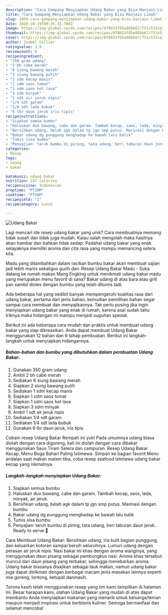 ```yaml
---
description: "Cara Gampang Menyiapkan Udang Bakar yang Bisa Manjain Lidah"
title: "Cara Gampang Menyiapkan Udang Bakar yang Bisa Manjain Lidah"
slug: 1959-cara-gampang-menyiapkan-udang-bakar-yang-bisa-manjain-lidah
date: 2020-10-19T09:35:33.708Z
image: https://img-global.cpcdn.com/recipes/078653f05e86bb67/751x532cq70/udang-bakar-foto-resep-utama.jpg
thumbnail: https://img-global.cpcdn.com/recipes/078653f05e86bb67/751x532cq70/udang-bakar-foto-resep-utama.jpg
cover: https://img-global.cpcdn.com/recipes/078653f05e86bb67/751x532cq70/udang-bakar-foto-resep-utama.jpg
author: Isabel Collier
ratingvalue: 3.9
reviewcount: 9
recipeingredient:
- "350 gram udang"
- "2 bh cabe merah"
- "6 siung bawang merah"
- "2 siung bawang putih"
- "1 sdm kecap manis"
- "1 sdm saos tomat"
- "1 sdm saos hot lava"
- "3 sdm minyak"
- "1 sdt air jeruk nipis"
- "1/4 sdt garam"
- "1/4 sdt lada bubuk"
- "6 lbr daun jeruk iris tipis"
recipeinstructions:
- "Siapkan semua bumbu"
- "Haluskan duo bawang, cabe dan garam. Tambah kecap, saos, lada, minyak, air jeruk."
- "Bersihkan udang, belah agk dalam tp jgn smp putus. Marinasi dengan bumbu"
- "Bakar udang dg punggung menghadap ke bawah lalu balik"
- "Tumis sisa bumbu"
- "Penyajian: taruh bumbu di piring, tata udang, beri taburan daun jeruk.. Ready to serve 🤗"
categories:
- Resep
tags:
- udang
- bakar

katakunci: udang bakar 
nutrition: 157 calories
recipecuisine: Indonesian
preptime: "PT20M"
cooktime: "PT56M"
recipeyield: "1"
recipecategory: Lunch

---
```



![Udang Bakar](https://img-global.cpcdn.com/recipes/078653f05e86bb67/751x532cq70/udang-bakar-foto-resep-utama.jpg)

Lagi mencari ide resep udang bakar yang unik? Cara membuatnya memang tidak susah dan tidak juga mudah. Kalau salah mengolah maka hasilnya akan hambar dan bahkan tidak sedap. Padahal udang bakar yang enak selayaknya memiliki aroma dan cita rasa yang mampu memancing selera kita.

Madu yang ditambahkan dalam racikan bumbu bakar akan membuat sajian jadi lebih manis sekaligus gurih dan. Resep Udang Bakar Madu - Suka datang ke rumah makan Mang Engking untuk menikmati udang bakar madu yang merupakan menu favorit di sana? Bakar udang di atas bara atau grill pan sambil dioles dengan bumbu yang telah ditumis tadi.

Ada beberapa hal yang sedikit banyak mempengaruhi kualitas rasa dari udang bakar, pertama dari jenis bahan, kemudian pemilihan bahan segar sampai cara membuat dan menyajikannya. Tak perlu pusing jika ingin menyiapkan udang bakar yang enak di rumah, karena asal sudah tahu triknya maka hidangan ini mampu menjadi suguhan spesial.


Berikut ini ada beberapa cara mudah dan praktis untuk membuat udang bakar yang siap dikreasikan. Anda dapat membuat Udang Bakar menggunakan 12 bahan dan 6 tahap pembuatan. Berikut ini langkah-langkah untuk menyiapkan hidangannya.

<!--inarticleads1-->

##### Bahan-bahan dan bumbu yang dibutuhkan dalam pembuatan Udang Bakar:

1. Gunakan 350 gram udang
1. Ambil 2 bh cabe merah
1. Sediakan 6 siung bawang merah
1. Siapkan 2 siung bawang putih
1. Sediakan 1 sdm kecap manis
1. Siapkan 1 sdm saos tomat
1. Siapkan 1 sdm saos hot lava
1. Siapkan 3 sdm minyak
1. Ambil 1 sdt air jeruk nipis
1. Sediakan 1/4 sdt garam
1. Sediakan 1/4 sdt lada bubuk
1. Gunakan 6 lbr daun jeruk, iris tipis


Cobain resep Udang Bakar Rempah ini yuk! Pada umumnya udang biasa diolah dengan cara digoreng, kali ini diolah dengan cara dibakar menggunakan Saus Tiram Selera dan campuran. Resep Udang Bakar Kecap, Menu Boga Bahari Paling Istimewa. Simpan ke bagian favorit Menu andalan saat makan malam tiba, coba resep seafood istimewa udang bakar kecap yang nikmatnya. 

<!--inarticleads2-->

##### Langkah-langkah menyiapkan Udang Bakar:

1. Siapkan semua bumbu
1. Haluskan duo bawang, cabe dan garam. Tambah kecap, saos, lada, minyak, air jeruk.
1. Bersihkan udang, belah agk dalam tp jgn smp putus. Marinasi dengan bumbu
1. Bakar udang dg punggung menghadap ke bawah lalu balik
1. Tumis sisa bumbu
1. Penyajian: taruh bumbu di piring, tata udang, beri taburan daun jeruk.. Ready to serve 🤗


Cara Membuat Udang Bakar: Bersihkan udang, iris kulit bagian punggung, dan keluarkan kotoran sampai bersih seluruhnya. Lumuri udang dengan perasan air jeruk nipis. Nasi bakar ini khas dengan aroma wanginya, yang menggunakan daun pisang sebagai pembungkus nasi. Aroma khas tersebut muncul dari daun pisang yang terbakar, sehingga menebarkan aroma. Udang bakar biasanya disajikan sebagai lauk makan, namun udang bakar juga dapat dinikmati dengan berbagai macam jenis masakan lainnya seperti mie goreng, lontong, ketupat danmasih. 

Terima kasih telah menggunakan resep yang tim kami tampilkan di halaman ini. Besar harapan kami, olahan Udang Bakar yang mudah di atas dapat membantu Anda menyiapkan makanan yang menarik untuk keluarga/teman maupun menjadi inspirasi untuk berbisnis kuliner. Semoga bermanfaat dan selamat mencoba!
